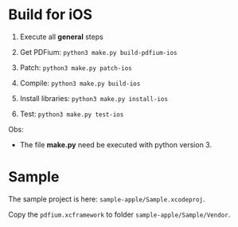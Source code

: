 # Build for iOS

1. Execute all **general** steps

2. Get PDFium:
```python3 make.py build-pdfium-ios```

3. Patch:
```python3 make.py patch-ios```

4. Compile:
```python3 make.py build-ios```

5. Install libraries:
```python3 make.py install-ios```

6. Test:
```python3 make.py test-ios```

Obs:
- The file **make.py** need be executed with python version 3.

# Sample

The sample project is here: `sample-apple/Sample.xcodeproj`.

Copy the `pdfium.xcframework` to folder `sample-apple/Sample/Vendor`.
